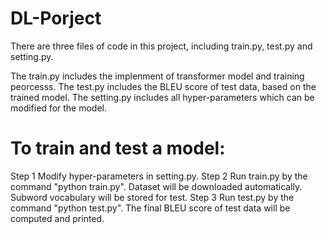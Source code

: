 # DL-Porject
There are three files of code in this project, including train.py, test.py and setting.py.

The train.py includes the implenment of transformer model and training peorcesss. 
The test.py includes the BLEU score of test data, based on the trained model.
The setting.py includes all hyper-parameters which can be modified for the model.

# To train and test a model:
Step 1 Modify hyper-parameters in setting.py.
Step 2 Run train.py by the command "python train.py". Dataset will be downloaded automatically. Subword vocabulary will be stored for test.
Step 3 Run test.py by the command "python test.py". The final BLEU score of test data will be computed and printed.
